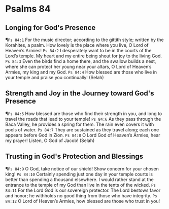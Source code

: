 # Psalms 84

## Longing for God's Presence
¶`Ps 84:1` For the music director; according to the gittith style; written by the Korahites, a psalm. How lovely is the place where you live, O Lord of Heaven’s Armies!
`Ps 84:2` I desperately want to be in the courts of the Lord’s temple. My heart and my entire being shout for joy to the living God.
`Ps 84:3` Even the birds find a home there, and the swallow builds a nest, where she can protect her young near your altars, O Lord of Heaven’s Armies, my king and my God.
`Ps 84:4` How blessed are those who live in your temple and praise you continually! (Selah)

## Strength and Joy in the Journey toward God's Presence
¶`Ps 84:5` How blessed are those who find their strength in you, and long to travel the roads that lead to your temple!
`Ps 84:6` As they pass through the Baca Valley, he provides a spring for them. The rain even covers it with pools of water.
`Ps 84:7` They are sustained as they travel along; each one appears before God in Zion.
`Ps 84:8` O Lord God of Heaven’s Armies, hear my prayer! Listen, O God of Jacob! (Selah)

## Trusting in God's Protection and Blessings
¶`Ps 84:9` O God, take notice of our shield! Show concern for your chosen king!
`Ps 84:10` Certainly spending just one day in your temple courts is better than spending a thousand elsewhere. I would rather stand at the entrance to the temple of my God than live in the tents of the wicked.
`Ps 84:11` For the Lord God is our sovereign protector. The Lord bestows favor and honor; he withholds no good thing from those who have integrity.
`Ps 84:12` O Lord of Heaven’s Armies, how blessed are those who trust in you!
